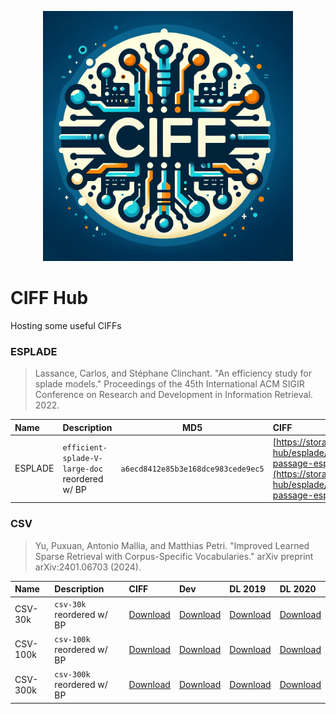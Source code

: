 <p align="center"><img src="logo.webp" width="400px"></p>

# CIFF Hub
Hosting some useful CIFFs 

### ESPLADE

> Lassance, Carlos, and Stéphane Clinchant. "An efficiency study for splade models." Proceedings of the 45th International ACM SIGIR Conference on Research and Development in Information Retrieval. 2022.

| Name | Description | MD5 | CIFF |
|:-----------|:--------------|-----|:---------|
| ESPLADE   | `efficient-splade-V-large-doc` reordered w/ BP  | `a6ecd8412e85b3e168dce983cede9ec5` | [https://storage.googleapis.com/ciff-hub/esplade/ciff/bp-msmarco-passage-esplade-quantized.ciff](https://storage.googleapis.com/ciff-hub/esplade/ciff/bp-msmarco-passage-esplade-quantized.ciff)|

### CSV

> Yu, Puxuan, Antonio Mallia, and Matthias Petri. "Improved Learned Sparse Retrieval with Corpus-Specific Vocabularies." arXiv preprint arXiv:2401.06703 (2024).

| Name | Description |  CIFF | Dev | DL 2019 | DL 2020 |
|:-----------|:--------------|:---------|:---------|:---------|:---------|
| CSV-30k   | `csv-30k` reordered w/ BP   | [Download](https://storage.googleapis.com/ciff-hub/csv-30k/ciff/bp-csv-30k.ciff)| [Download](https://storage.googleapis.com/ciff-hub/csv-30k/queries/dev.pisa) | [Download](https://storage.googleapis.com/ciff-hub/csv-30k/queries/dl19.pisa) | [Download](https://storage.googleapis.com/ciff-hub/csv-30k/queries/dl20.pisa )|
| CSV-100k   | `csv-100k` reordered w/ BP  | [Download](https://storage.googleapis.com/ciff-hub/csv-100k/ciff/bp-csv-100k-quantized.ciff)| [Download](https://storage.googleapis.com/ciff-hub/csv-100k/queries/dev.pisa) | [Download](https://storage.googleapis.com/ciff-hub/csv-100k/queries/dl19.pisa) | [Download](https://storage.googleapis.com/ciff-hub/csv-100k/queries/dl20.pisa )|
| CSV-300k   | `csv-300k` reordered w/ BP  | [Download](https://storage.googleapis.com/ciff-hub/csv-300k/ciff/bp-csv-300k-quantized.ciff)| [Download](https://storage.googleapis.com/ciff-hub/csv-300k/queries/dev.pisa) | [Download](https://storage.googleapis.com/ciff-hub/csv-300k/queries/dl19.pisa) | [Download](https://storage.googleapis.com/ciff-hub/csv-300k/queries/dl20.pisa )|
